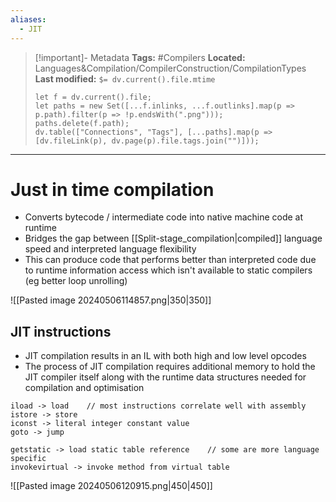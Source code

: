 ```yaml
---
aliases:
  - JIT
---
```


> [!important]- Metadata
> **Tags:** #Compilers 
> **Located:** Languages&Compilation/CompilerConstruction/CompilationTypes
> **Last modified:** `$= dv.current().file.mtime`
> ```dataviewjs
> let f = dv.current().file;
> let paths = new Set([...f.inlinks, ...f.outlinks].map(p => p.path).filter(p => !p.endsWith(".png")));
> paths.delete(f.path);
> dv.table(["Connections", "Tags"], [...paths].map(p => [dv.fileLink(p), dv.page(p).file.tags.join("")]));
> ```

___
# Just in time compilation
- Converts bytecode / intermediate code into native machine code at runtime 
- Bridges the gap between [[Split-stage_compilation|compiled]] language speed and interpreted language flexibility
- This can produce code that performs better than interpreted code due to runtime information access which isn't available to static compilers (eg better loop unrolling)

![[Pasted image 20240506114857.png|350|350]]


## JIT instructions 
- JIT compilation results in an IL with both high and low level opcodes 
- The process of JIT compilation requires additional memory to hold the JIT compiler itself along with the runtime data structures needed for compilation and optimisation

```
iload -> load    // most instructions correlate well with assembly
istore -> store
iconst -> literal integer constant value
goto -> jump

getstatic -> load static table reference    // some are more language specific
invokevirtual -> invoke method from virtual table
```


![[Pasted image 20240506120915.png|450|450]]